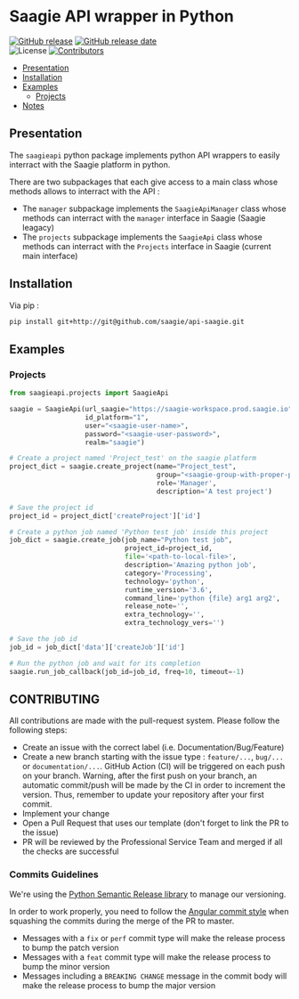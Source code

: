 # Saagie API wrapper in Python

[![GitHub release](https://img.shields.io/github/release/saagie/api-saagie?style=for-the-badge)][releases] 
[![GitHub release date](https://img.shields.io/github/release-date/saagie/api-saagie?style=for-the-badge&color=blue)][releases]  
![License](https://img.shields.io/pypi/l/saagieapi?style=for-the-badge&color=black)
[![Contributors](https://img.shields.io/github/contributors/saagie/api-saagie?style=for-the-badge&color=black)][contributors]

[releases]: https://github.com/saagie/api-saagie/releases
[contributors]: https://github.com/saagie/api-saagie/graphs/contributors

- [Presentation](#presentation)
- [Installation](#installation)
- [Examples](#examples)
  * [Projects](#projects)
- [Notes](#notes)

## Presentation
The `saagieapi` python package implements python API wrappers to easily interract with the Saagie platform in python.

There are two subpackages that each give access to a main class whose methods allows to interract with the API :
* The `manager` subpackage implements the `SaagieApiManager` class whose methods can interract with the `manager` interface in Saagie (Saagie leagacy)
* The `projects` subpackage implements the `SaagieApi` class whose methods can interract with the `Projects` interface in Saagie (current main interface)

## Installation
Via pip :

```bash
pip install git+http://git@github.com/saagie/api-saagie.git
```


## Examples

### Projects

```python
from saagieapi.projects import SaagieApi

saagie = SaagieApi(url_saagie="https://saagie-workspace.prod.saagie.io",
                   id_platform="1",
                   user="<saagie-user-name>",
                   password="<saagie-user-password>",
                   realm="saagie")

# Create a project named 'Project_test' on the saagie platform
project_dict = saagie.create_project(name="Project_test",
                                     group="<saagie-group-with-proper-permissions>",
                                     role='Manager',
                                     description='A test project')

# Save the project id
project_id = project_dict['createProject']['id']

# Create a python job named 'Python test job' inside this project
job_dict = saagie.create_job(job_name="Python test job",
                             project_id=project_id,
                             file='<path-to-local-file>',
                             description='Amazing python job',
                             category='Processing',
                             technology='python',
                             runtime_version='3.6',
                             command_line='python {file} arg1 arg2',
                             release_note='',
                             extra_technology='',
                             extra_technology_vers='')

# Save the job id
job_id = job_dict['data']['createJob']['id']

# Run the python job and wait for its completion
saagie.run_job_callback(job_id=job_id, freq=10, timeout=-1)

```

## CONTRIBUTING

All contributions are made with the pull-request system.
Please follow the following steps:

- Create an issue with the correct label (i.e. Documentation/Bug/Feature)
- Create a new branch starting with the issue type : `feature/...`, `bug/...` or `documentation/...`. GitHub Action (CI) will be triggered on each push on your branch. Warning, after the first push on your branch, an automatic commit/push will be made by the CI in order to increment the version. Thus, remember to update your repository after your first commit.
- Implement your change
- Open a Pull Request that uses our template (don't forget to link the PR to the issue)
- PR will be reviewed by the Professional Service Team and merged if all the checks are successful

### Commits Guidelines

We're using the [Python Semantic Release library](https://python-semantic-release.readthedocs.io/en/latest/) to manage our versioning. 

In order to work properly, you need to follow the [Angular commit style](https://github.com/angular/angular.js/blob/master/DEVELOPERS.md#commits) when squashing the commits during the merge of the PR to master.  
- Messages with a `fix` or `perf` commit type will make the release process to bump the patch version
- Messages with a `feat` commit type will make the release process to bump the minor version
- Messages including a  `BREAKING CHANGE` message in the commit body will make the release process to bump the major version

